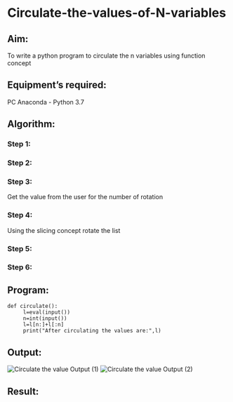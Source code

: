# Circulate-the-values-of-N-variables
## Aim:
To write a python program to circulate the n variables using function concept
## Equipment’s required:
PC
Anaconda - Python 3.7
## Algorithm: 
### Step 1: 
### Step 2: 
### Step 3: 
Get the value from the user for the number of rotation
### Step 4: 
Using the slicing concept rotate the list

### Step 5: 
### Step 6: 
## Program:
```
def circulate():
     l=eval(input())
     n=int(input())
     l=l[n:]+l[:n]
     print("After circulating the values are:",l)
```

## Output:
![Circulate the value Output (1)](https://user-images.githubusercontent.com/121117266/209361377-d02bdd7b-d384-47c1-aabc-e9d48138f783.png)
![Circulate the value Output (2)](https://user-images.githubusercontent.com/121117266/209361490-b24fe2cd-6a4b-4cb3-9d1f-debe0982051a.png)

## Result:
